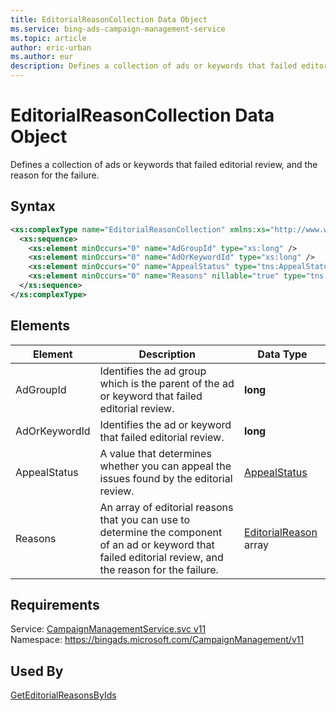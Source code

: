 ```yaml
---
title: EditorialReasonCollection Data Object
ms.service: bing-ads-campaign-management-service
ms.topic: article
author: eric-urban
ms.author: eur
description: Defines a collection of ads or keywords that failed editorial review, and the reason for the failure.
---
```

# EditorialReasonCollection Data Object
Defines a collection of ads or keywords that failed editorial review, and the reason for the failure.

## Syntax
```xml
<xs:complexType name="EditorialReasonCollection" xmlns:xs="http://www.w3.org/2001/XMLSchema">
  <xs:sequence>
    <xs:element minOccurs="0" name="AdGroupId" type="xs:long" />
    <xs:element minOccurs="0" name="AdOrKeywordId" type="xs:long" />
    <xs:element minOccurs="0" name="AppealStatus" type="tns:AppealStatus" />
    <xs:element minOccurs="0" name="Reasons" nillable="true" type="tns:ArrayOfEditorialReason" />
  </xs:sequence>
</xs:complexType>
```

## <a name="elements"></a>Elements

|Element|Description|Data Type|
|-----------|---------------|-------------|
|<a name="adgroupid"></a>AdGroupId|Identifies the ad group which is the parent of the ad or keyword that failed editorial review.|**long**|
|<a name="adorkeywordid"></a>AdOrKeywordId|Identifies the ad or keyword that failed editorial review.|**long**|
|<a name="appealstatus"></a>AppealStatus|A value that determines whether you can appeal the issues found by the editorial review.|[AppealStatus](appealstatus.md)|
|<a name="reasons"></a>Reasons|An array of editorial reasons that you can use to determine the component of an ad or keyword that failed editorial review, and the reason for the failure.|[EditorialReason](editorialreason.md) array|

## Requirements
Service: [CampaignManagementService.svc v11](https://campaign.api.bingads.microsoft.com/Api/Advertiser/CampaignManagement/v11/CampaignManagementService.svc)  
Namespace: https://bingads.microsoft.com/CampaignManagement/v11  

## Used By
[GetEditorialReasonsByIds](geteditorialreasonsbyids.md)  
